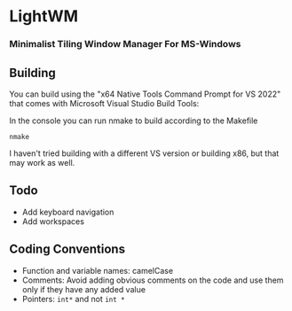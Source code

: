 # LightWM
### Minimalist Tiling Window Manager For MS-Windows

## Building

You can build using the "x64 Native Tools Command Prompt for VS 2022" that comes with Microsoft Visual Studio Build Tools:

In the console you can run nmake to build according to the Makefile

```nmake```

I haven't tried building with a different VS version or building x86, but that may work as well.

## Todo

- Add keyboard navigation
- Add workspaces

## Coding Conventions

- Function and variable names: camelCase
- Comments: Avoid adding obvious comments on the code and use them only if they have any added value
- Pointers: ```int*``` and not ```int *```
